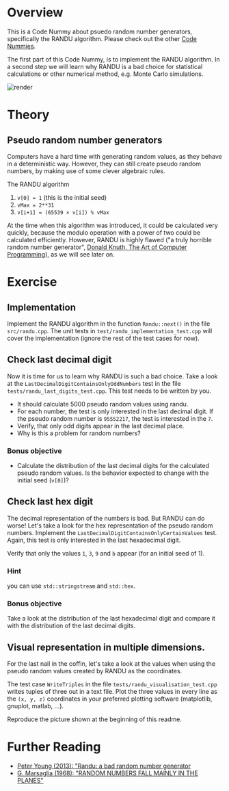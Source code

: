 # Overview

This is a Code Nummy about psuedo random number generators, specifically the RANDU algorithm. Please check out the
other [Code Nummies](https://github.com/Laguna1989/CodeNummies_Overview).

The first part of this Code Nummy, is to implement the RANDU algorithm. In a second step we will learn why RANDU is a bad
choice for statistical calculations or other numerical method, e.g. Monte Carlo simulations.

![render](https://user-images.githubusercontent.com/2394228/126345222-d841e098-a53f-4757-8f5f-b40fc518d7c4.gif)

# Theory

## Pseudo random number generators

Computers have a hard time with generating random values, as they behave in a deterministic way. However, they can still
create pseudo random numbers, by making use of some clever algebraic rules.

The RANDU algorithm

1. `v[0] = 1` (this is the initial seed)
2. `vMax = 2**31`
3. `v[i+1] = (65539 × v[i]) % vMax`

At the time when this algorithm was introduced, it could be calculated very quickly, because the modulo operation with a
power of two could be calculated efficiently. However, RANDU is highly flawed ("a truly horrible random number
generator", [Donald Knuth, The Art of Computer Programming](https://amzn.to/2teAtd8)), as we will see later on.

# Exercise

## Implementation

Implement the RANDU algorithm in the function `Randu::next()` in the file `src/randu.cpp`. The unit tests
in `test/randu_implementation_test.cpp` will cover the implementation (ignore the rest of the test cases for now).

## Check last decimal digit

Now it is time for us to learn why RANDU is such a bad choice. Take a look at
the `LastDecimalDigitContainsOnlyOddNumbers` test in the file `tests/randu_last_digits_test.cpp`. This test needs to be
written by you.

* It should calculate 5000 pseudo random values using randu.
* For each number, the test is only interested in the last decimal digit. If the pseudo random number is `95552217`, the
  test is interested in the `7`.
* Verify, that only odd digits appear in the last decimal place.
* Why is this a problem for random numbers?

### Bonus objective

* Calculate the distribution of the last decimal digits for the calculated pseudo random values. Is the behavior
  expected to change with the initial seed (`v[0]`)?

## Check last hex digit

The decimal representation of the numbers is bad. But RANDU can do worse!
Let's take a look for the hex representation of the pseudo random numbers. Implement
the `LastDecimalDigitContainsOnlyCertainValues` test. Again, this test is only interested in the last hexadecimal digit.

Verify that only the values `1`, `3`, `9` and `b` appear (for an initial seed of 1).

### Hint

you can use `std::stringstream` and `std::hex`.

### Bonus objective

Take a look at the distribution of the last hexadecimal digit and compare it with the distribution of the last decimal
digits.

## Visual representation in multiple dimensions.

For the last nail in the coffin, let's take a look at the values when using the pseudo random values created by RANDU as
the coordinates.

The test case `WriteTriples` in the file `tests/randu_visualisation_test.cpp` writes tuples of three out in a text file.
Plot the three values in every line as the `(x, y, z)` coordinates in your preferred plotting software (matplotlib,
gnuplot, matlab, ...). 

Reproduce the picture shown at the beginning of this readme.


# Further Reading
* [Peter Young (2013): "Randu: a bad random number generator](http://physics.ucsc.edu/~peter/115/randu.pdf)
* [G. Marsaglia (1968): "RANDOM NUMBERS FALL MAINLY IN THE PLANES"](http://www.pnas.org/content/61/1/25)